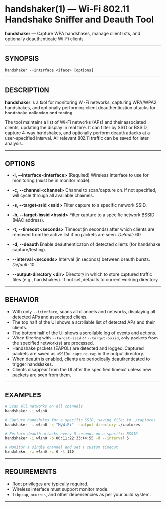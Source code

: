 # handshaker(1) — Wi-Fi 802.11 Handshake Sniffer and Deauth Tool

**handshaker** — Capture WPA handshakes, manage client lists, and optionally deauthenticate Wi-Fi clients

---

## SYNOPSIS

```
handshaker --interface <iface> [options]
```

---

## DESCRIPTION

**handshaker** is a tool for monitoring Wi-Fi networks, capturing WPA/WPA2 handshakes, and optionally performing client deauthentication attacks for handshake collection and testing.

The tool maintains a list of Wi-Fi networks (APs) and their associated clients, updating the display in real time. It can filter by SSID or BSSID, capture 4-way handshakes, and optionally perform deauth attacks at a user-specified interval. All relevant 802.11 traffic can be saved for later analysis.

---

## OPTIONS

* **-i, --interface \<interface>**
  (Required) Wireless interface to use for monitoring (must be in monitor mode).

* **-c, --channel \<channel>**
  Channel to scan/capture on. If not specified, will cycle through all available channels.

* **-s, --target-ssid \<ssid>**
  Filter capture to a specific network SSID.

* **-b, --target-bssid \<bssid>**
  Filter capture to a specific network BSSID (MAC address).

* **-t, --timeout \<seconds>**
  Timeout (in seconds) after which clients are removed from the active list if no packets are seen.
  *Default:* 60

* **-d, --deauth**
  Enable deauthentication of detected clients (for handshake capture/testing).

* **--interval \<seconds>**
  Interval (in seconds) between deauth bursts.
  *Default:* 10

* **--output-directory \<dir>**
  Directory in which to store captured traffic files (e.g., handshakes).
  If not set, defaults to current working directory.

---

## BEHAVIOR

* With only `--interface`, scans all channels and networks, displaying all detected APs and associated clients.
* The top half of the UI shows a scrollable list of detected APs and their clients.
* The bottom half of the UI shows a scrollable log of events and actions.
* When filtering with `--target-ssid` or `--target-bssid`, only packets from the specified network(s) are processed.
* Handshake packets (EAPOL) are detected and logged. Captured packets are saved as `<SSID>_capture.cap` in the output directory.
* When deauth is enabled, clients are periodically deauthenticated to trigger handshakes.
* Clients disappear from the UI after the specified timeout unless new packets are seen from them.

---

## EXAMPLES

```sh
# Scan all networks on all channels
handshaker -i wlan0

# Capture handshakes for a specific SSID, saving files to ./captures
handshaker -i wlan0 -s "MyWiFi" --output-directory ./captures

# Perform deauth attacks every 5 seconds on a specific BSSID
handshaker -i wlan0 -b 00:11:22:33:44:55 -d --interval 5

# Monitor a single channel and set a custom timeout
handshaker -i wlan0 -c 6 -t 120
```

---

## REQUIREMENTS

* Root privileges are typically required.
* Wireless interface must support monitor mode.
* `libpcap`, `ncurses`, and other dependencies as per your build system.

---
